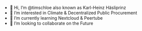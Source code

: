- 👋 Hi, I’m @timschloe also known as Karl-Heinz Häsliprinz
- 👀 I’m interested in Climate & Decentralized Public Procurement
- 🌱 I’m currently learning Nextcloud & Peertube
- 💞️ I’m looking to collaborate on the Future

